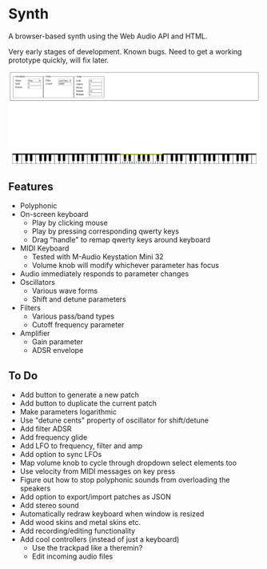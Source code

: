# Synth

A browser-based synth using the Web Audio API and HTML.

Very early stages of development.  Known bugs.  Need to get a working prototype quickly, will fix later.

![synth screenshot](./images/screenshot.png)

## Features

* Polyphonic
* On-screen keyboard
    * Play by clicking mouse
    * Play by pressing corresponding qwerty keys
    * Drag "handle" to remap qwerty keys around keyboard
* MIDI Keyboard
    * Tested with M-Audio Keystation Mini 32
    * Volume knob will modify whichever parameter has focus
* Audio immediately responds to parameter changes
* Oscillators
    * Various wave forms
    * Shift and detune parameters
* Filters
    * Various pass/band types
    * Cutoff frequency parameter
* Amplifier
    * Gain parameter
    * ADSR envelope 

## To Do

* Add button to generate a new patch
* Add button to duplicate the current patch
* Make parameters logarithmic
* Use "detune cents" property of oscillator for shift/detune
* Add filter ADSR
* Add frequency glide
* Add LFO to frequency, filter and amp
* Add option to sync LFOs
* Map volume knob to cycle through dropdown select elements too
* Use velocity from MIDI messages on key press
* Figure out how to stop polyphonic sounds from overloading the speakers
* Add option to export/import patches as JSON
* Add stereo sound
* Automatically redraw keyboard when window is resized
* Add wood skins and metal skins etc.
* Add recording/editing functionality
* Add cool controllers (instead of just a keyboard)
    * Use the trackpad like a theremin?
    * Edit incoming audio files

